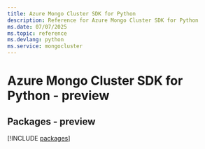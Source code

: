 ```yaml
---
title: Azure Mongo Cluster SDK for Python
description: Reference for Azure Mongo Cluster SDK for Python
ms.date: 07/07/2025
ms.topic: reference
ms.devlang: python
ms.service: mongocluster
---
```

# Azure Mongo Cluster SDK for Python - preview
## Packages - preview
[!INCLUDE [packages](mongo-cluster-index.md)]